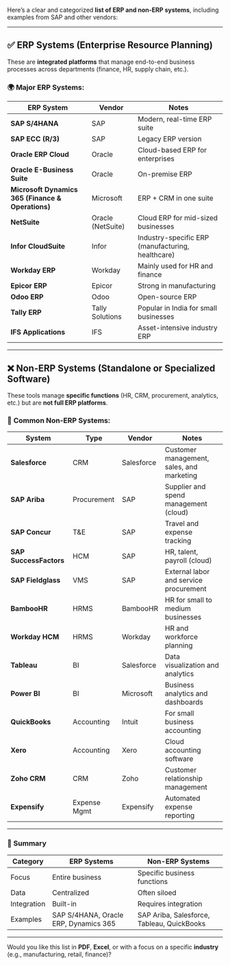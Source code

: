 Here’s a clear and categorized **list of ERP and non-ERP systems**, including examples from SAP and other vendors:

---

## ✅ **ERP Systems** (Enterprise Resource Planning)

These are **integrated platforms** that manage end-to-end business processes across departments (finance, HR, supply chain, etc.).

### 🌍 **Major ERP Systems:**

| ERP System                                        | Vendor            | Notes                                             |
| ------------------------------------------------- | ----------------- | ------------------------------------------------- |
| **SAP S/4HANA**                                   | SAP               | Modern, real-time ERP suite                       |
| **SAP ECC (R/3)**                                 | SAP               | Legacy ERP version                                |
| **Oracle ERP Cloud**                              | Oracle            | Cloud-based ERP for enterprises                   |
| **Oracle E-Business Suite**                       | Oracle            | On-premise ERP                                    |
| **Microsoft Dynamics 365 (Finance & Operations)** | Microsoft         | ERP + CRM in one suite                            |
| **NetSuite**                                      | Oracle (NetSuite) | Cloud ERP for mid-sized businesses                |
| **Infor CloudSuite**                              | Infor             | Industry-specific ERP (manufacturing, healthcare) |
| **Workday ERP**                                   | Workday           | Mainly used for HR and finance                    |
| **Epicor ERP**                                    | Epicor            | Strong in manufacturing                           |
| **Odoo ERP**                                      | Odoo              | Open-source ERP                                   |
| **Tally ERP**                                     | Tally Solutions   | Popular in India for small businesses             |
| **IFS Applications**                              | IFS               | Asset-intensive industry ERP                      |

---

## ❌ **Non-ERP Systems** (Standalone or Specialized Software)

These tools manage **specific functions** (HR, CRM, procurement, analytics, etc.) but are **not full ERP platforms**.

### 💼 **Common Non-ERP Systems:**

| System                 | Type         | Vendor     | Notes                                     |
| ---------------------- | ------------ | ---------- | ----------------------------------------- |
| **Salesforce**         | CRM          | Salesforce | Customer management, sales, and marketing |
| **SAP Ariba**          | Procurement  | SAP        | Supplier and spend management (cloud)     |
| **SAP Concur**         | T\&E         | SAP        | Travel and expense tracking               |
| **SAP SuccessFactors** | HCM          | SAP        | HR, talent, payroll (cloud)               |
| **SAP Fieldglass**     | VMS          | SAP        | External labor and service procurement    |
| **BambooHR**           | HRMS         | BambooHR   | HR for small to medium businesses         |
| **Workday HCM**        | HRMS         | Workday    | HR and workforce planning                 |
| **Tableau**            | BI           | Salesforce | Data visualization and analytics          |
| **Power BI**           | BI           | Microsoft  | Business analytics and dashboards         |
| **QuickBooks**         | Accounting   | Intuit     | For small business accounting             |
| **Xero**               | Accounting   | Xero       | Cloud accounting software                 |
| **Zoho CRM**           | CRM          | Zoho       | Customer relationship management          |
| **Expensify**          | Expense Mgmt | Expensify  | Automated expense reporting               |

---

### 🧠 Summary

| Category    | ERP Systems                           | Non-ERP Systems                            |
| ----------- | ------------------------------------- | ------------------------------------------ |
| Focus       | Entire business                       | Specific business functions                |
| Data        | Centralized                           | Often siloed                               |
| Integration | Built-in                              | Requires integration                       |
| Examples    | SAP S/4HANA, Oracle ERP, Dynamics 365 | SAP Ariba, Salesforce, Tableau, QuickBooks |

---

Would you like this list in **PDF**, **Excel**, or with a focus on a specific **industry** (e.g., manufacturing, retail, finance)?

